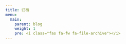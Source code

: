 ```yaml
---
title: 归档
menu:
  main:
    parent: blog
    weight: 1
    pre: <i class="fas fa-fw fa-file-archive"></i>
---
```

